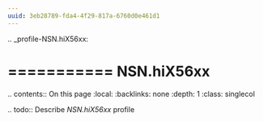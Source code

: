 ```yaml
---
uuid: 3eb28789-fda4-4f29-817a-6760d0e461d1
---
```

.. _profile-NSN.hiX56xx:

===========
NSN.hiX56xx
===========

.. contents:: On this page
    :local:
    :backlinks: none
    :depth: 1
    :class: singlecol

.. todo::
    Describe *NSN.hiX56xx* profile

